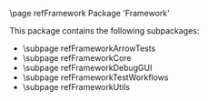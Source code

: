 \page refFramework Package 'Framework'

This package contains the following subpackages:

- \subpage refFrameworkArrowTests
- \subpage refFrameworkCore
- \subpage refFrameworkDebugGUI
- \subpage refFrameworkTestWorkflows
- \subpage refFrameworkUtils
